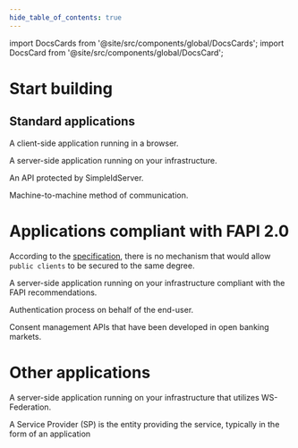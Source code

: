 ```yaml
---
hide_table_of_contents: true
---
```


import DocsCards from '@site/src/components/global/DocsCards';
import DocsCard from '@site/src/components/global/DocsCard';

# Start building

## Standard applications

<DocsCards>
    <DocsCard header="Single-Page Application" href="/docs/tutorial/spa">
        <p>A client-side application running in a browser.</p>
    </DocsCard>
    <DocsCard header="Regular Web Application" href="/docs/tutorial/regularweb">
        <p>A server-side application running on your infrastructure.</p>
    </DocsCard>
    <DocsCard header="Protect a REST.API Service" href="/docs/tutorial/protectapi">
        <p>An API protected by SimpleIdServer.</p>
    </DocsCard>
    <DocsCard header="Machine to Machine" href="/docs/tutorial/m2m">
        <p>Machine-to-machine method of communication.</p>
    </DocsCard>
</DocsCards>

# Applications compliant with FAPI 2.0

According to the [specification](https://openid.bitbucket.io/fapi/fapi-2_0-security-profile.html), there is no mechanism that would allow `public clients` to be secured to the same degree.

<DocsCards>
    <DocsCard header="Highly secured Regular Web Application" href="/docs/tutorial/highlysecuredregularweb">
        <p>A server-side application running on your infrastructure compliant with the FAPI recommendations.</p>
    </DocsCard>
    <DocsCard header="Client-Initiated Backchannel" href="/docs/tutorial/ciba">
        <p>Authentication process on behalf of the end-user.</p>
    </DocsCard>
    <DocsCard header="Grant Management" href="/docs/tutorial/grantmgt">
        <p>Consent management APIs that have been developed in open banking markets.</p>
    </DocsCard>
</DocsCards>

# Other applications

<DocsCards>
    <DocsCard header="WS-Federation RP" href="/docs/tutorial/wsfederation">
        <p>A server-side application running on your infrastructure that utilizes WS-Federation.</p>
    </DocsCard>
    <DocsCard header="SAML2.0 SP" href="/docs/tutorial/saml">
        <p>A Service Provider (SP) is the entity providing the service, typically in the form of an application</p>
    </DocsCard>
</DocsCards>